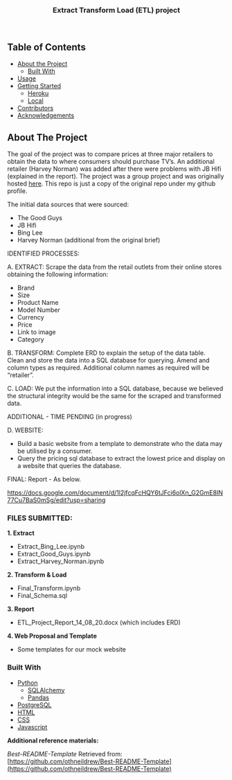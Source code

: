 <!---Project Logo -->
<br />
<p align="center">
  <h3 align="center">Extract Transform Load (ETL) project</h3>
  <br />
</p>


<!-- TABLE OF CONTENTS -->
## Table of Contents

* [About the Project](#about-the-project)
  * [Built With](#built-with)
* [Usage](#usage)
* [Getting Started](#getting-started)
  * [Heroku](#heroku)
  * [Local](#local)
* [Contributors](#contributors)
* [Acknowledgements](#acknowledgements)


<!-- ABOUT THE PROJECT -->
## About The Project

The goal of the project was to compare prices at three major retailers to obtain the data to where consumers should purchase TV’s.  An additional retailer (Harvey Norman) was added after there were problems with JB Hifi (explained in the report). The project was a group project and was originally hosted <a href = "https://github.com/Jamie-GiHu/ETL-Project" alt="Original Repo Link">here</a>. This repo is just a copy of the original repo under my github profile.

The initial data sources that were sourced:
* The Good Guys
* JB Hifi
* Bing Lee
* Harvey Norman (additional from the  original brief)

IDENTIFIED PROCESSES: 

A. EXTRACT: 
Scrape the data from the retail outlets from their online stores obtaining the following information:
* Brand
* Size
* Product Name
* Model Number
* Currency
* Price
* Link to image
* Category

B. TRANSFORM: 
Complete ERD to explain the setup of the data table.  
Clean and store the data into a SQL database for querying.
Amend and column types as required.
Additional column names as required will be “retailer”.

C. LOAD: 
We put the information into a SQL database, because we believed the structural integrity would be the same for the scraped and transformed data.

ADDITIONAL - TIME PENDING (in progress)

D. WEBSITE:
* Build a basic website from a template to demonstrate who the data may be utilised by a consumer.
* Query the pricing sql database to extract the lowest price and display on a website that queries the database.

FINAL: 
Report - As below.

https://docs.google.com/document/d/1l2jfcqFcHQY6tJFci6olXn_G2GmE8IN77Cu7BaS0mSg/edit?usp=sharing

### FILES SUBMITTED:

<strong>1. Extract</strong>
* Extract_Bing_Lee.ipynb
* Extract_Good_Guys.ipynb
* Extract_Harvey_Norman.ipynb

<strong>2. Transform & Load</strong>
* Final_Transform.ipynb
* Final_Schema.sql

<strong>3. Report</strong>
* ETL_Project_Report_14_08_20.docx (which includes ERD)

<strong>4. Web Proposal and Template</strong>
* Some templates for our mock website 


### Built With
* [Python](https://www.python.org/about/)
  * [SQLAlchemy](https://docs.sqlalchemy.org/en/13/)
  * [Pandas](https://pandas.pydata.org/pandas-docs/stable/getting_started/index.html)
* [PostgreSQL](https://www.postgresql.org/)
* [HTML](https://developer.mozilla.org/en-US/docs/Web/HTML)
* [CSS](https://developer.mozilla.org/en-US/docs/Web/CSS#:~:text=Cascading%20Style%20Sheets%20%28CSS%29%20is%20a%20stylesheet%20language,on%20paper%2C%20in%20speech%2C%20or%20on%20other%20media.)
* [Javascript](https://developer.mozilla.org/en-US/docs/Web/javascript)




**Additional reference materials:**

_Best-README-Template_ Retrieved from: [https://github.com/othneildrew/Best-README-Template](https://github.com/othneildrew/Best-README-Template)






